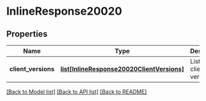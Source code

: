 # InlineResponse20020

## Properties
Name | Type | Description | Notes
------------ | ------------- | ------------- | -------------
**client_versions** | [**list[InlineResponse20020ClientVersions]**](InlineResponse20020ClientVersions.md) | List of the client versions. | [optional] 

[[Back to Model list]](../README.md#documentation-for-models) [[Back to API list]](../README.md#documentation-for-api-endpoints) [[Back to README]](../README.md)

